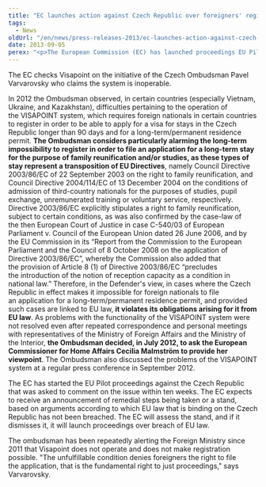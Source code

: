 ```yaml
---
title: "EC launches action against Czech Republic over foreigners' registration"
tags:
  - News
oldUrl: "/en/news/press-releases-2013/ec-launches-action-against-czech-republic-over-foreigners-registration-1/"
date: 2013-09-05
perex: "<p>The European Commission (EC) has launched proceedings EU Pilot before court action against the Czech Republic over Visapoint, the Foreign Ministry's system for foreigners' registration, on the initiative of the Czech Ombudsman.</p>"
---
```


<!-- imported from the old website -->

<p>The EC checks Visapoint on the initiative of the Czech Ombudsman Pavel Varvarovsky who claims the system is inoperable.</p><p>In 2012 the Ombudsman observed, in certain countries (especially Vietnam, Ukraine, and Kazakhstan), difficulties pertaining to the operation of the VISAPOINT system, which requires foreign nationals in certain countries to register in order to be able to apply for a visa for stays in the Czech Republic longer than 90 days and for a long-term/permanent residence permit. <strong>The Ombudsman considers particularly alarming the long-term impossibility to register in order to file an application for a long-term stay for the purpose of family reunification and/or studies, as these types of stay represent a transposition of EU Directives</strong>, namely Council Directive 2003/86/EC of 22 September 2003 on the right to family reunification, and Council Directive 2004/114/EC of 13 December 2004 on the conditions of admission of third-country nationals for the purposes of studies, pupil exchange, unremunerated training or voluntary service, respectively. Directive 2003/86/EC explicitly stipulates a right to family reunification, subject to certain conditions, as was also confirmed by the case-law of the then European Court of Justice in case C-540/03 of European Parliament v. Council of the European Union dated 26 June 2006, and by the EU Commission in its “Report from the Commission to the European Parliament and the Council of 8 October 2008 on the application of Directive 2003/86/EC”, whereby the Commission also added that the provision of Article 8 (1) of Directive 2003/86/EC “precludes the introduction of the notion of reception capacity as a condition in national law.” Therefore, in the Defender's view, in cases where the Czech Republic in effect makes it impossible for foreign nationals to file an application for a long-term/permanent residence permit, and provided such cases are linked to EU law, <strong>it violates its obligations arising for it from EU law</strong>. As problems with the functionality of the VISAPOINT system were not resolved even after repeated correspondence and personal meetings with representatives of the Ministry of Foreign Affairs and the Ministry of the Interior, <strong>the Ombudsman decided, in July 2012, to ask the European Commissioner for Home Affairs Cecilia Malmström to provide her viewpoint</strong>. The Ombudsman also discussed the problems of the VISAPOINT system at a regular press conference in September 2012.</p><p>The EC has started the EU Pilot proceedings against the Czech Republic that was asked to comment on the issue within ten weeks. The EC expects to receive an announcement of remedial steps being taken or a stand, based on arguments according to which EU law that is binding on the Czech Republic has not been breached. The EC will assess the stand, and if it dismisses it, it will launch proceedings over breach of EU law.</p><p>The ombudsman has been repeatedly alerting the Foreign Ministry since 2011 that Visapoint does not operate and does not make registration possible. &quot;The unfulfillable condition denies foreigners the right to file the application, that is the fundamental right to just proceedings,&quot; says Varvarovsky.</p><p> </p>
